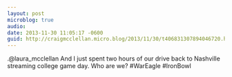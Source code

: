 ```yaml
---
layout: post
microblog: true
audio: 
date: 2013-11-30 11:05:17 -0600
guid: http://craigmcclellan.micro.blog/2013/11/30/t406831307894046720.html
---
```

.@laura_mcclellan And I just spent two hours of our drive back to Nashville streaming college game day. Who are we? #WarEagle #IronBowl
